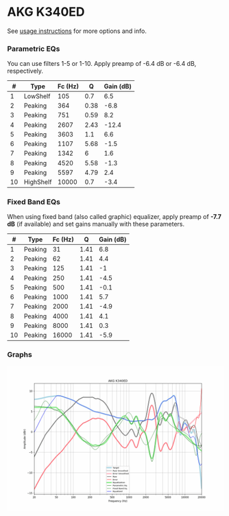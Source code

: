 # AKG K340ED
See [usage instructions](https://github.com/jaakkopasanen/AutoEq#usage) for more options and info.

### Parametric EQs
You can use filters 1-5 or 1-10. Apply preamp of -6.4 dB or -6.4 dB, respectively.

|   # | Type      |   Fc (Hz) |    Q |   Gain (dB) |
|-----|-----------|-----------|------|-------------|
|   1 | LowShelf  |       105 | 0.7  |         6.5 |
|   2 | Peaking   |       364 | 0.38 |        -6.8 |
|   3 | Peaking   |       751 | 0.59 |         8.2 |
|   4 | Peaking   |      2607 | 2.43 |       -12.4 |
|   5 | Peaking   |      3603 | 1.1  |         6.6 |
|   6 | Peaking   |      1107 | 5.68 |        -1.5 |
|   7 | Peaking   |      1342 | 6    |         1.6 |
|   8 | Peaking   |      4520 | 5.58 |        -1.3 |
|   9 | Peaking   |      5597 | 4.79 |         2.4 |
|  10 | HighShelf |     10000 | 0.7  |        -3.4 |

### Fixed Band EQs
When using fixed band (also called graphic) equalizer, apply preamp of **-7.7 dB** (if available) and set gains manually with these parameters.

|   # | Type    |   Fc (Hz) |    Q |   Gain (dB) |
|-----|---------|-----------|------|-------------|
|   1 | Peaking |        31 | 1.41 |         6.8 |
|   2 | Peaking |        62 | 1.41 |         4.4 |
|   3 | Peaking |       125 | 1.41 |        -1   |
|   4 | Peaking |       250 | 1.41 |        -4.5 |
|   5 | Peaking |       500 | 1.41 |        -0.1 |
|   6 | Peaking |      1000 | 1.41 |         5.7 |
|   7 | Peaking |      2000 | 1.41 |        -4.9 |
|   8 | Peaking |      4000 | 1.41 |         4.1 |
|   9 | Peaking |      8000 | 1.41 |         0.3 |
|  10 | Peaking |     16000 | 1.41 |        -5.9 |

### Graphs
![](./AKG%20K340ED.png)
